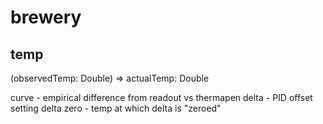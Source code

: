 # brewery

## temp
(observedTemp: Double) => actualTemp: Double

curve - empirical difference from readout vs thermapen
delta - PID offset setting
delta zero - temp at which delta is "zeroed"
